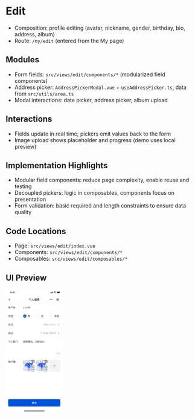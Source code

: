 # Edit

- Composition: profile editing (avatar, nickname, gender, birthday, bio, address, album)
- Route: `/my/edit` (entered from the My page)

## Modules

- Form fields: `src/views/edit/components/*` (modularized field components)
- Address picker: `AddressPickerModal.vue` + `useAddressPicker.ts`, data from `src/utils/area.ts`
- Modal interactions: date picker, address picker, album upload

## Interactions

- Fields update in real time; pickers emit values back to the form
- Image upload shows placeholder and progress (demo uses local preview)

## Implementation Highlights

- Modular field components: reduce page complexity, enable reuse and testing
- Decoupled pickers: logic in composables, components focus on presentation
- Form validation: basic required and length constraints to ensure data quality

## Code Locations

- Page: `src/views/edit/index.vue`
- Components: `src/views/edit/components/*`
- Composables: `src/views/edit/composables/*`

## UI Preview

<div style="display: flex; gap: 12px; align-items: flex-start;">
  <img src="../../images/edit.png" alt="Edit Preview" style="flex: 1 1 0; max-width: 30%; height: auto;" />
</div>